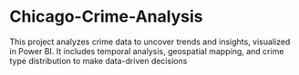 # Chicago-Crime-Analysis
This project analyzes crime data to uncover trends and insights, visualized in Power BI. It includes temporal analysis, geospatial mapping, and crime type distribution to make data-driven decisions
